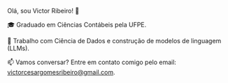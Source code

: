Olá, sou Victor Ribeiro! 👋

🎓 Graduado em Ciências Contábeis pela UFPE.

🚀 Trabalho com Ciência de Dados e construção de modelos de linguagem (LLMs).

📫 Vamos conversar? Entre em contato comigo pelo email: victorcesargomesribeiro@gmail.com.
